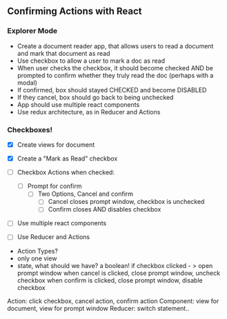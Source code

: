 ## Confirming Actions with React
### Explorer Mode
- Create a document reader app, that allows users to read a document and mark that document as read
- Use checkbox to allow a user to mark a doc as read
- When user checks the checkbox, it should become checked AND be prompted to confirm whether they truly read the doc (perhaps with a modal)
- If confirmed, box should stayed CHECKED and become DISABLED
- If they cancel, box should go back to being unchecked
- App should use multiple react components
- Use redux architecture, as in Reducer and Actions

### Checkboxes!
- [x] Create views for document
- [x] Create a "Mark as Read" checkbox
- [ ] Checkbox Actions when checked:
  - [ ] Prompt for confirm
    - [ ] Two Options, Cancel and confirm
      - [ ] Cancel closes prompt window, checkbox is unchecked
      - [ ] Confirm closes AND disables checkbox
- [ ] Use multiple react components
- [ ] Use Reducer and Actions


- Action Types?
- only one view
- state, what should we have? a boolean!
if checkbox clicked - > open prompt window
when cancel is clicked, close prompt window, uncheck checkbox
when confirm is clicked, close prompt window, disable checkbox

Action: click checkbox, cancel action, confirm action
Component: view for document, view for prompt window
Reducer: switch statement..
